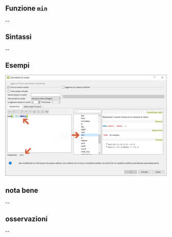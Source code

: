 ## Funzione `min`

--

## Sintassi

--

## Esempi

<img src="/img/matematica/min/min1.png">

## nota bene

--

## osservazioni

--